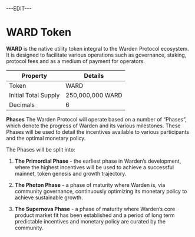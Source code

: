 ﻿---
sidebar_position: 3
---

---EDIT---

# WARD Token

**WARD** is the native utility token integral to the Warden Protocol ecosystem. It is designed to facilitate various operations such as governance, staking, protocol fees and as a medium of payment for operators.

|Property|Details|
|-|--|
| Token | WARD |
| Initial Total Supply | 250,000,000 WARD |
| Decimals | 6 |



**Phases**
The Warden Protocol will operate based on a number of “Phases”, which denote the progress of Warden and its various milestones. These Phases will be used to detail the incentives available to various participants and the optimal monetary policy. 

The Phases will be split into:

1.  **The Primordial Phase** - the earliest phase in Warden’s development, where the highest incentives will be used to achieve a successful mainnet, token genesis and growth trajectory.
    
2.  **The Photon Phase** - a phase of maturity where Warden is, via community governance, continuously optimizing its monetary policy to achieve sustainable growth.
3.  **The Supernova Phase** - a phase of maturity where Warden’s core product market fit has been established and a period of long term predictable incentives and monetary policy are curated by the community.
